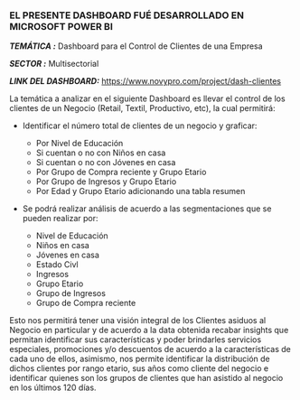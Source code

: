### EL PRESENTE DASHBOARD FUÉ DESARROLLADO EN MICROSOFT POWER BI ###


***TEMÁTICA :*** Dashboard para el Control de Clientes de una Empresa

***SECTOR :*** Multisectorial

***LINK DEL DASHBOARD:*** https://www.novypro.com/project/dash-clientes

La temática a analizar en el siguiente Dashboard es llevar el control de los clientes de un Negocio (Retail, Textil, Productivo, etc), la cual 
permitirá:
- Identificar el número total de clientes de un negocio y graficar:
  - Por Nivel de Educación
  - Si cuentan o no con Niños en casa
  - Si cuentan o no con Jóvenes en casa
  - Por Grupo de Compra reciente y Grupo Etario
  - Por Grupo de Ingresos y Grupo Etario
  - Por Edad y Grupo Etario adicionando una tabla resumen

- Se podrá realizar análisis de acuerdo a las segmentaciones que se pueden realizar por:
  - Nivel de Educación
  - Niños en casa
  - Jóvenes en casa
  - Estado Civl
  - Ingresos
  - Grupo Etario
  - Grupo de Ingresos
  - Grupo de Compra reciente

Esto nos permitirá tener una visión integral de los Clientes asiduos al Negocio en particular y de acuerdo a la data obtenida recabar insights que permitan
identificar sus características y poder brindarles servicios especiales, promociones y/o descuentos de acuerdo a la características de cada uno de ellos, asimismo,
nos permite identificar la distribución de dichos clientes por rango etario, sus años como cliente del negocio e identificar quienes son los grupos de clientes que
han asistido al negocio en los últimos 120 días.
